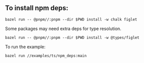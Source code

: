 ## To install npm deps:

```
bazel run -- @pnpm//:pnpm --dir $PWD install -w chalk figlet
```

Some packages may need extra deps for type resolution.

```
bazel run -- @pnpm//:pnpm --dir $PWD install -w @types/figlet
```

To run the example:

```
bazel run //examples/ts/npm_deps:main
```
